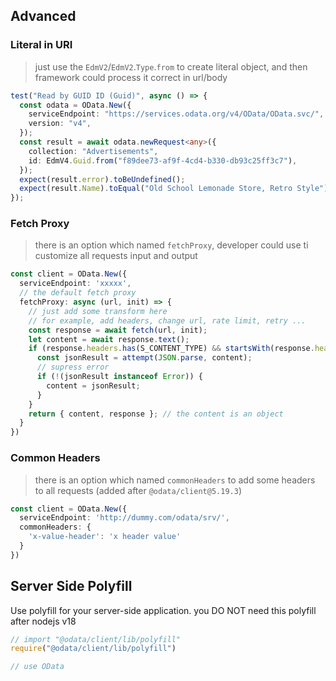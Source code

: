 
## Advanced

### Literal in URI

> just use the `EdmV2`/`EdmV2`.`Type`.`from` to create literal object, and then framework could process it correct in url/body 

```ts
test("Read by GUID ID (Guid)", async () => {
  const odata = OData.New({
    serviceEndpoint: "https://services.odata.org/v4/OData/OData.svc/",
    version: "v4",
  });
  const result = await odata.newRequest<any>({
    collection: "Advertisements",
    id: EdmV4.Guid.from("f89dee73-af9f-4cd4-b330-db93c25ff3c7"),
  });
  expect(result.error).toBeUndefined();
  expect(result.Name).toEqual("Old School Lemonade Store, Retro Style");
});
```

### Fetch Proxy

> there is an option which named `fetchProxy`, developer could use ti customize all requests input and output 


```ts
const client = OData.New({
  serviceEndpoint: 'xxxxx',
  // the default fetch proxy
  fetchProxy: async (url, init) => {
    // just add some transform here 
    // for example, add headers, change url, rate limit, retry ...
    const response = await fetch(url, init);
    let content = await response.text();
    if (response.headers.has(S_CONTENT_TYPE) && startsWith(response.headers.get(S_CONTENT_TYPE), "application/json")) {
      const jsonResult = attempt(JSON.parse, content);
      // supress error
      if (!(jsonResult instanceof Error)) {
        content = jsonResult;
      }
    }
    return { content, response }; // the content is an object
  }
})
```

### Common Headers

> there is an option which named `commonHeaders` to add some headers to all requests (added after `@odata/client@5.19.3`)

```ts
const client = OData.New({
  serviceEndpoint: 'http://dummy.com/odata/srv/',
  commonHeaders: {
    'x-value-header': 'x header value'
  }
})
```

## Server Side Polyfill

Use polyfill for your server-side application. you DO NOT need this polyfill after nodejs v18

```js
// import "@odata/client/lib/polyfill"
require("@odata/client/lib/polyfill")

// use OData
```
